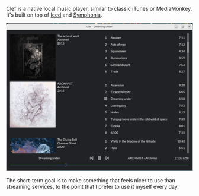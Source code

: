 Clef is a native local music player, similar to classic iTunes or MediaMonkey. It's built on top of [Iced](https://github.com/iced-rs/iced) and [Symphonia](https://github.com/pdeljanov/Symphonia).

![music player screenshot](./screenshot.png)

The short-term goal is to make something that feels nicer to use than streaming services, to the point that I prefer to use it myself every day.
